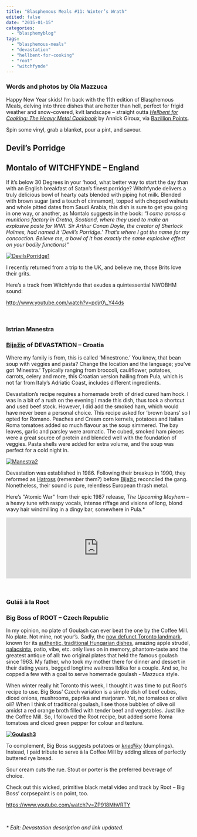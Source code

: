 ```yaml
---
title: "Blasphemous Meals #11: Winter’s Wrath"
edited: false
date: "2015-01-15"
categories:
  - "blasphemyblog"
tags:
  - "blasphemous-meals"
  - "devastation"
  - "hellbent-for-cooking"
  - "root"
  - "witchfynde"
---
```


### Words and photos by Ola Mazzuca

Happy New Year skids! I’m back with the 11th edition of Blasphemous Meals, delving into three dishes that are hotter than hell, perfect for frigid weather and snow-covered, kvlt landscape – straight outta [_Hellbent for Cooking: The Heavy Metal Cookbook_](http://www.bazillionpoints.com/shop/hell-bent-for-cooking-the-headbangers-kitchen-by-annick-giroux-the-morbid-chef/) by Annick Giroux, via [Bazillion Points](http://www.bazillionpoints.com/).

Spin some vinyl, grab a blanket, pour a pint, and savour.

## Devil’s Porridge

## Montalo of WITCHFYNDE – England

If it’s below 30 Degrees in your ‘hood, what better way to start the day than with an English breakfast of Satan’s finest porridge? Witchfynde delivers a truly delicious bowl of hearty oats blended with piping hot milk. Blended with brown sugar (and a touch of cinnamon), topped with chopped walnuts and whole pitted dates from Saudi Arabia, this dish is sure to get you going in one way, or another, as Montalo suggests in the book: _“I came across a munitions factory in Gretna, Scotland, where they used to make an explosive paste for WWI. Sir Arthur Conan Doyle, the creator of Sherlock Holmes, had named it ‘Devil’s Porridge.’ That’s where I got the name for my concoction. Believe me, a bowl of it has exactly the same explosive effect on your bodily functions!”_

[![DevilsPorridge1](https://hellbound.ca/wp-content/uploads/2015/01/DevilsPorridge1.jpeg)](https://hellbound.ca/wp-content/uploads/2015/01/DevilsPorridge1.jpeg)

I recently returned from a trip to the UK, and believe me, those Brits love their grits.

Here’s a track from Witchfynde that exudes a quintessential NWOBHM sound:

http://www.youtube.com/watch?v=pdjr0\_Y44ds

 

### Istrian Manestra

### [Bijažic](http://www.metal-archives.com/artists/Alex_Bija%C5%BEi%C4%87/55198) of DEVASTATION – Croatia

Where my family is from, this is called ‘Minestrone.’ You know, that bean soup with veggies and pasta? Change the location and the language; you’ve got ‘Minestra.’ Typically ranging from broccoli, cauliflower, potatoes, carrots, celery and more, this Croatian version hailing from Pula, which is not far from Italy’s Adriatic Coast, includes different ingredients.

Devastation’s recipe requires a homemade broth of dried cured ham hock. I was in a bit of a rush on the evening I made this dish, thus took a shortcut and used beef stock. However, I did add the smoked ham, which would have never been a personal choice. This recipe asked for ‘brown beans’ so I opted for Romano. Peaches and Cream corn kernels, potatoes and Italian Roma tomatoes added so much flavour as the soup simmered. The bay leaves, garlic and parsley were aromatic. The cubed, smoked ham pieces were a great source of protein and blended well with the foundation of veggies. Pasta shells were added for extra volume, and the soup was perfect for a cold night in.

[![Manestra2](https://hellbound.ca/wp-content/uploads/2015/01/Manestra2.jpeg)](https://hellbound.ca/wp-content/uploads/2015/01/Manestra2.jpeg)

Devastation was established in 1986. Following their breakup in 1990, they reformed as [Hatross](http://www.metal-archives.com/bands/Hatross/63323) (remember them?) before [Bijažic](http://www.metal-archives.com/artists/Alex_Bija%C5%BEi%C4%87/55198) reconciled the gang. Nonetheless, their sound is pure, relentless European thrash metal.

Here’s "Atomic War" from their epic 1987 release, _The Upcoming Mayhem_ – a heavy tune with raspy vocals, intense riffage and visions of long, blond wavy hair windmilling in a dingy bar, somewhere in Pula.\*

<iframe src="https://w.soundcloud.com/player/?url=https%3A//api.soundcloud.com/tracks/128054918&amp;color=ff5500&amp;auto_play=false&amp;hide_related=false&amp;show_comments=true&amp;show_user=true&amp;show_reposts=false" width="100%" height="166" frameborder="no" scrolling="no"></iframe>

 

### Guláš à la Root

### Big Boss of ROOT – Czech Republic

In my opinion, no plate of Goulash can ever beat the one by the Coffee Mill. No plate. Not mine, not your’s. Sadly, the [now defunct Toronto landmark](http://www.thestar.com/life/food_wine/2014/08/26/the_coffee_mill_a_yorkville_institution_set_to_close.html), known for its [authentic, traditional Hungarian dishes](http://www.theglobeandmail.com/news/toronto/the-coffee-mill-szia-and-thanks-for-the-palacsinta/article20370094/), amazing apple strudel, [palacsinta](http://en.wikipedia.org/wiki/Palatschinke), patio, vibe, etc. only lives on in memory, phantom-taste and the greatest antique of all: two original plates that held the famous goulash since 1963. My father, who took my mother there for dinner and dessert in their dating years, begged longtime waitress Ildika for a couple. And so, he copped a few with a goal to serve homemade goulash - Mazzuca style.

When winter really hit Toronto this week, I thought it was time to put Root’s recipe to use. Big Boss’ Czech variation is a simple dish of beef cubes, diced onions, mushrooms, paprika and marjoram. Yet, no tomatoes or olive oil? When I think of traditional goulash, I see those bubbles of olive oil amidst a red orange broth filled with tender beef and vegetables. Just like the Coffee Mill. So, I followed the Root recipe, but added some Roma tomatoes and diced green pepper for colour and texture.

**[![Goulash3](https://hellbound.ca/wp-content/uploads/2015/01/Goulash3.jpeg)](https://hellbound.ca/wp-content/uploads/2015/01/Goulash3.jpeg)**

To complement, Big Boss suggests potatoes or [_knedliky_](http://allrecipes.com/recipe/knedliky---czech-dumpling-with-sauerkraut-zeli/) (dumplings). Instead, I paid tribute to serve à la Coffee Mill by adding slices of perfectly buttered rye bread.

Sour cream cuts the rue. Stout or porter is the preferred beverage of choice. 

Check out this wicked, primitive black metal video and track by Root – Big Boss’ corpsepaint is on point, too.

https://www.youtube.com/watch?v=ZP918MhVRTY

 

_\* Edit: Devastation description and link updated._
